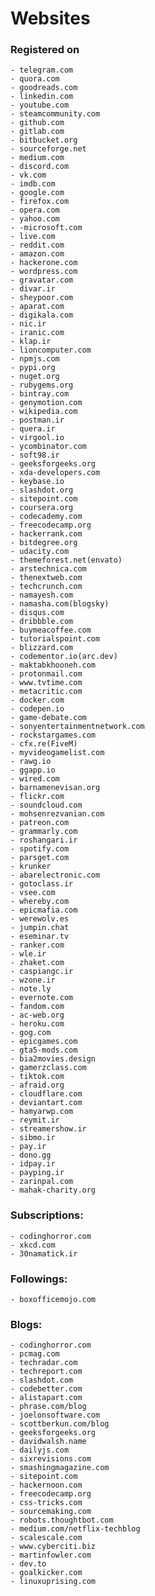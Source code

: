 # Websites

### Registered on
	- telegram.com
    - quora.com
    - goodreads.com
    - linkedin.com
    - youtube.com
    - steamcommunity.com
    - github.com
    - gitlab.com
    - bitbucket.org
    - sourceforge.net
    - medium.com
    - discord.com
    - vk.com
    - imdb.com
    - google.com
    - firefox.com
    - opera.com
    - yahoo.com
    - -microsoft.com
    - live.com
    - reddit.com
    - amazon.com
    - hackerone.com
    - wordpress.com
    - gravatar.com
    - divar.ir
    - sheypoor.com
    - aparat.com
    - digikala.com
    - nic.ir
    - iranic.com
    - klap.ir
    - lioncomputer.com
    - npmjs.com
    - pypi.org
    - nuget.org
    - rubygems.org
    - bintray.com
    - genymotion.com
    - wikipedia.com
    - postman.ir
    - quera.ir
    - virgool.io
    - ycombinator.com
    - soft98.ir
    - geeksforgeeks.org
    - xda-developers.com
    - keybase.io
    - slashdot.org
    - sitepoint.com
    - coursera.org
    - codecademy.com
    - freecodecamp.org
    - hackerrank.com
    - bitdegree.org
    - udacity.com
    - themeforest.net(envato)
    - arstechnica.com
    - thenextweb.com
    - techcrunch.com
    - namayesh.com
    - namasha.com(blogsky)
    - disqus.com
    - dribbble.com
    - buymeacoffee.com
    - tutorialspoint.com
    - blizzard.com
    - codementor.io(arc.dev)
    - maktabkhooneh.com
    - protonmail.com
    - www.tvtime.com
    - metacritic.com
    - docker.com
    - codepen.io
    - game-debate.com
    - sonyentertainmentnetwork.com
    - rockstargames.com
    - cfx.re(FiveM)
    - myvideogamelist.com
    - rawg.io
    - ggapp.io
    - wired.com
    - barnamenevisan.org
    - flickr.com
    - soundcloud.com
    - mohsenrezvanian.com
    - patreon.com
    - grammarly.com
    - roshangari.ir
    - spotify.com
    - parsget.com
    - krunker
    - abarelectronic.com
    - gotoclass.ir
    - vsee.com
    - whereby.com
    - epicmafia.com
    - werewolv.es
    - jumpin.chat
    - eseminar.tv
    - ranker.com
    - wle.ir
    - zhaket.com
    - caspiangc.ir
    - wzone.ir
    - note.ly
    - evernote.com
    - fandom.com
    - ac-web.org
    - heroku.com
    - gog.com
    - epicgames.com
    - gta5-mods.com
    - bia2movies.design
    - gamerzclass.com
    - tiktok.com
    - afraid.org
    - cloudflare.com
    - deviantart.com
    - hamyarwp.com
    - reymit.ir
    - streamershow.ir
    - sibmo.ir
    - pay.ir
    - dono.gg
    - idpay.ir
    - payping.ir
    - zarinpal.com
    - mahak-charity.org

### Subscriptions:
	- codinghorror.com
	- xkcd.com
	- 30namatick.ir

### Followings:
	- boxofficemojo.com

### Blogs:
	- codinghorror.com
	- pcmag.com
	- techradar.com
	- techreport.com 
	- slashdot.com
	- codebetter.com
	- alistapart.com
	- phrase.com/blog
	- joelonsoftware.com
	- scottberkun.com/blog
	- geeksforgeeks.org
	- davidwalsh.name
	- dailyjs.com
	- sixrevisions.com
	- smashingmagazine.com
	- sitepoint.com
	- hackernoon.com
	- freecodecamp.org
	- css-tricks.com
	- sourcemaking.com
	- robots.thoughtbot.com
	- medium.com/netflix-techblog
	- scalescale.com
	- www.cyberciti.biz
	- martinfowler.com
	- dev.to
	- goalkicker.com
	- linuxuprising.com
 
